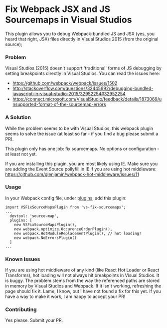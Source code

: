 # Fix Webpack JSX and JS Sourcemaps in Visual Studios
This plugin allows you to debug Webpack-bundled JS and JSX (yes, you heard that right, JSX) files directly in Visual Studios 2015 (from the original source);

### Problem
Visual Studios (2015) doesn't support 'traditional' forms of JS debugging by setting breakpoints directly in Visual Studios. You can read the issues here:

+ https://github.com/webpack/webpack/issues/1502
+ http://stackoverflow.com/questions/32445692/debugging-bundled-javascript-in-visual-studio-2015/32952254#32952254
+ https://connect.microsoft.com/VisualStudio/feedback/details/1873069/unsupported-format-of-the-sourcemap-errors

### A Solution
While the problem seems to be with Visual Studios, this webpack plugin seems to solve the issue (at least so far - if you find a bug please submit a PR). 

This plugin only has one job: fix sourcemaps. No options or configuration - at least not yet.

If you are installing this plugin, you are most likely using IE. Make sure you are adding the Event Source pollyfill in IE if you are using hot middleware: https://github.com/glenjamin/webpack-hot-middleware/issues/11


### Usage

In your Webpack config file, under [plugins](https://webpack.github.io/docs/configuration.html#plugins), add this plugin:

```
import VSFixSourceMapsPlugin from 'vs-fix-sourcemaps';
...
  devtool: 'source-map',
  plugins: [
    new VSFixSourceMapsPlugin(),
    new webpack.optimize.OccurenceOrderPlugin(), 
    new webpack.HotModuleReplacementPlugin(), // hot loading!
    new webpack.NoErrorsPlugin()
  ]
...
```

### Known Issues
  If you are using hot middleware of any kind (like React Hot Loader or React Transforms), hot loading will not always hit breakpoints in Visual Studios. It is buggy. The problem stems from the way the referenced paths are stored in memory by Visual Studios and Webpack. If it isn't working, refreshing the page should fix it. Lame, I know, but I have not found a fix for this yet. If you have a way to make it work, I am happy to accept your PR!


### Contributing
  Yes please. Submit your PR. 


